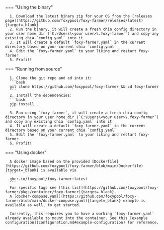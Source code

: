 === "Using the binary"

      1. Download the latest binary zip for your OS from the [releases page](https://github.com/foxypool/foxy-farmer/releases/latest){target=_blank}
      2. Run the binary, it will create a fresh chia config directory in your user home dir (`C:\Users\<your user>\.foxy-farmer`) and copy any existing chia `config.yaml` into it
      3. It will create a default `foxy-farmer.yaml` in the current directory based on your current chia `config.yaml`
      4. Edit the `foxy-farmer.yaml` to your liking and restart foxy-farmer
      5. Profit!

=== "Running from source"

      1. Clone the git repo and cd into it: 
      ```bash
      git clone https://github.com/foxypool/foxy-farmer && cd foxy-farmer
      ```
      2. Install the dependencies: 
      ```bash
      pip install .
      ```
      3. Run using `foxy-farmer`, it will create a fresh chia config directory in your user home dir (`C:\Users\<your user>\.foxy-farmer`) and copy any existing chia `config.yaml` into it
      4. It will create a default `foxy-farmer.yaml` in the current directory based on your current chia `config.yaml`
      5. Edit the `foxy-farmer.yaml` to your liking and restart foxy-farmer
      6. Profit!

=== "Using docker"

      A docker image based on the provided [Dockerfile](https://github.com/foxypool/foxy-farmer/blob/main/Dockerfile){target=_blank} is available via
      ```
      ghcr.io/foxypool/foxy-farmer:latest
      ```
      For specific tags see [this list](https://github.com/foxypool/foxy-farmer/pkgs/container/foxy-farmer){target=_blank}.
      A [docker-compose.yaml](https://github.com/foxypool/foxy-farmer/blob/main/docker-compose.yaml){target=_blank} example is available as well, to get started.

      Currently, this requires you to have a working `foxy-farmer.yaml` already available to mount into the container. See this [example configuration](configuration.md#example-configuration) for reference.

